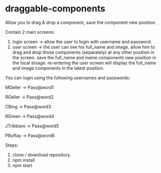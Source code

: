 # draggable-components
Allow you to drag &amp; drop a component, save the component new position.

Contain 2 main screens:
1. login screen -> allow the user to login with username and password.
2. user screen -> the user can see his full_name and image, 
                  allow him to drag and drop those components (separately) at any other position in the screen.
                  save the full_name and iname components new position in the local stoage.
                  re-entering the user screen will display the full_name and image components in the latest position.
       
       
       
You can login using the following usernames and passwords:       

MGeller -> Pass@word1

RGeller -> Pass@word2

CBing -> Pass@word3

RGreen -> Pass@word4

JTribbiani -> Pass@word5

PBuffay ->  Pass@word6



Steps:
1. clone / download repository.
2. npm install
3. npm start
